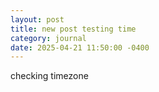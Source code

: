 ```yaml
---
layout: post
title: new post testing time
category: journal
date: 2025-04-21 11:50:00 -0400
---
```


checking timezone